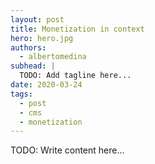 ```yaml
---
layout: post
title: Monetization in context
hero: hero.jpg
authors:
  - albertomedina
subhead: |
  TODO: Add tagline here...
date: 2020-03-24
tags:
  - post
  - cms
  - monetization
---
```


TODO: Write content here...

[collection]: /wordpress
